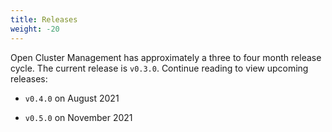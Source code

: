 ```yaml
---
title: Releases 
weight: -20
---
```


Open Cluster Management has approximately a three to four month release cycle. The current release is `v0.3.0`. Continue reading to view upcoming releases:

- `v0.4.0` on August 2021

- `v0.5.0` on November 2021
